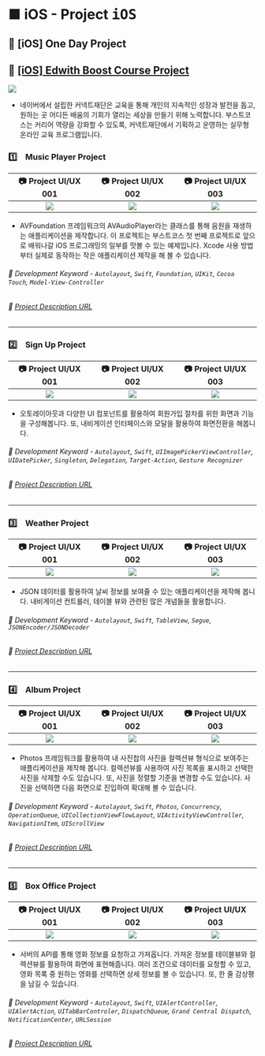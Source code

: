 # ■ iOS - Project <kbd>iOS</kbd>

## 📣 [iOS] One Day Project

## 📣 [[iOS] Edwith Boost Course Project](https://dev-dream-world.tistory.com/47)

![](https://k.kakaocdn.net/dn/ceHqPr/btqxbACjqPl/kKL91PqYCnqjRJRiWN9jQK/img.jpg)

* 네이버에서 설립한 커넥트재단은 교육을 통해 개인의 지속적인 성장과 발전을 돕고, 원하는 곳 어디든 배움의 기회가 열리는 세상을 만들기 위해 노력합니다. 부스트코스는 커리어 역량을 강화할 수 있도록, 커넥트재단에서 기획하고 운영하는 실무형 온라인 교육 프로그램입니다.

### 1️⃣　Music Player Project

|📷 Project UI/UX 001|📷 Project UI/UX 002|📷 Project UI/UX 003|
|:-------------------:|:------------------:|:-------------------:|
|![](https://user-images.githubusercontent.com/20036523/61688701-a4829e00-ad60-11e9-9f13-2bfb11e37a3f.png)|![](https://user-images.githubusercontent.com/20036523/61688703-a4829e00-ad60-11e9-9e02-55d7d317eda4.png)|![](https://img1.daumcdn.net/thumb/R1280x0/?scode=mtistory2&fname=https%3A%2F%2Fk.kakaocdn.net%2Fdn%2FbAgqVB%2Fbtqw9OBDl4L%2FJjpUbQt5CMUr9RpOKgQIhk%2Fimg.png)|

* AVFoundation 프레임워크의 AVAudioPlayer라는 클래스를 통해 음원을 재생하는 애플리케이션을 제작합니다. 이 프로젝트는 부스트코스 첫 번째 프로젝트로 앞으로 배워나갈 iOS 프로그래밍의 일부를 맛볼 수 있는 예제입니다. Xcode 사용 방법부터 실제로 동작하는 작은 애플리케이션 제작을 해 볼 수 있습니다.

###### 🔑 Development Keyword - `Autolayout`, `Swift`, `Foundation`, `UIKit`, `Cocoa Touch`, `Model-View-Controller`

###### 🚀 [Project Description URL](https://www.edwith.org/boostcourse-ios/project/20/content/18)

* * *

### 2️⃣　Sign Up Project

|📷 Project UI/UX 001|📷 Project UI/UX 002|📷 Project UI/UX 003|
|:-------------------:|:------------------:|:-------------------:|
|![](https://img1.daumcdn.net/thumb/R1280x0/?scode=mtistory2&fname=https%3A%2F%2Fk.kakaocdn.net%2Fdn%2FbuWKiq%2Fbtqw7v3Mb1g%2FfkE7C4BMUazSRhJH9xY6fk%2Fimg.png)|![](https://img1.daumcdn.net/thumb/R1280x0/?scode=mtistory2&fname=https%3A%2F%2Fk.kakaocdn.net%2Fdn%2FvoLg7%2Fbtqxbd1rK14%2FLO4FGsfEK0skiE0v7N9Ce0%2Fimg.png)|![](https://img1.daumcdn.net/thumb/R1280x0/?scode=mtistory2&fname=https%3A%2F%2Fk.kakaocdn.net%2Fdn%2FP7LQY%2FbtqxbAB6KJQ%2FEEIK2nam2GPHayN9qkdka1%2Fimg.png)|

* 오토레이아웃과 다양한 UI 컴포넌트를 활용하여 회원가입 절차를 위한 화면과 기능을 구성해봅니다. 또, 내비게이션 인터페이스와 모달을 활용하여 화면전환을 해봅니다.

###### 🔑 Development Keyword - `Autolayout`, `Swift`, `UIImagePickerViewController`, `UIDatePicker`, `Singleton`, `Delegation`, `Target-Action`, `Gesture Recognizer`

###### 🚀 [Project Description URL](https://www.edwith.org/boostcourse-ios/project/21/content/19)

* * *

### 3️⃣　Weather Project

|📷 Project UI/UX 001|📷 Project UI/UX 002|📷 Project UI/UX 003|
|:-------------------:|:------------------:|:-------------------:|
|![](https://img1.daumcdn.net/thumb/R1280x0/?scode=mtistory2&fname=https%3A%2F%2Fk.kakaocdn.net%2Fdn%2FlaZRY%2FbtqxbAJrUrA%2FPv8Jbc1qb6HFGilrUfw6zk%2Fimg.png)|![](https://img1.daumcdn.net/thumb/R1280x0/?scode=mtistory2&fname=https%3A%2F%2Fk.kakaocdn.net%2Fdn%2FbRvSXk%2FbtqxdRp8Mrs%2FbCQsFrwDAISjpDg2enBEEK%2Fimg.png)|![](https://img1.daumcdn.net/thumb/R1280x0/?scode=mtistory2&fname=https%3A%2F%2Fk.kakaocdn.net%2Fdn%2FckROT8%2FbtqxdQrcnZu%2FfVY8bURudaIbX7N0L6FKQ0%2Fimg.png)|

* JSON 데이터를 활용하여 날씨 정보를 보여줄 수 있는 애플리케이션을 제작해 봅니다. 내비게이션 컨트롤러, 테이블 뷰와 관련된 많은 개념들을 활용합니다.

###### 🔑 Development Keyword - `Autolayout`, `Swift`, `TableView`, `Segue`, `JSONEncoder/JSONDecoder`

###### 🚀 [Project Description URL](https://www.edwith.org/boostcourse-ios/project/22/content/20)

* * *

### 4️⃣　Album Project

|📷 Project UI/UX 001|📷 Project UI/UX 002|📷 Project UI/UX 003|
|:-------------------:|:------------------:|:-------------------:|
|![](https://img1.daumcdn.net/thumb/R1280x0/?scode=mtistory2&fname=https%3A%2F%2Fk.kakaocdn.net%2Fdn%2Fbj0yTg%2FbtqxdRKqNIk%2F59kYk7Y6bNLTkrGXQfU4tK%2Fimg.png)|![](https://img1.daumcdn.net/thumb/R1280x0/?scode=mtistory2&fname=https%3A%2F%2Fk.kakaocdn.net%2Fdn%2FcdcdkJ%2Fbtqw86P1DKB%2FfNaZsFBE5OqZIVBTKPJAXk%2Fimg.png)|![](https://img1.daumcdn.net/thumb/R1280x0/?scode=mtistory2&fname=https%3A%2F%2Fk.kakaocdn.net%2Fdn%2Fxpfyp%2FbtqxcNhq1fP%2FBfk7Nytde2I5wRjZot8gOK%2Fimg.png)|

* Photos 프레임워크를 활용하여 내 사진첩의 사진을 컬렉션뷰 형식으로 보여주는 애플리케이션을 제작해 봅니다. 컬렉션뷰를 사용하여 사진 목록을 표시하고 선택한 사진을 삭제할 수도 있습니다. 또, 사진을 정렬할 기준을 변경할 수도 있습니다. 사진을 선택하면 다음 화면으로 진입하여 확대해 볼 수 있습니다.

###### 🔑 Development Keyword - `Autolayout`, `Swift`, `Photos`, `Concurrency`, `OperationQueue`, `UICollectionViewFlowLayout`, `UIActivityViewController`, `NavigationItem`, `UIScrollView`

###### 🚀 [Project Description URL](https://www.edwith.org/boostcourse-ios/project/23/content/21)

* * *

### 5️⃣　Box Office Project

|📷 Project UI/UX 001|📷 Project UI/UX 002|📷 Project UI/UX 003|
|:-------------------:|:------------------:|:-------------------:|
|![](https://img1.daumcdn.net/thumb/R1280x0/?scode=mtistory2&fname=https%3A%2F%2Fk.kakaocdn.net%2Fdn%2FekXMNe%2FbtqxbCz1pCU%2Ff9DdmqGTe8EApHlm64K5NK%2Fimg.png)|![](https://img1.daumcdn.net/thumb/R1280x0/?scode=mtistory2&fname=https%3A%2F%2Fk.kakaocdn.net%2Fdn%2FcHDFOa%2Fbtqw7wn44i9%2FIsTnSkUJKAXW37yMjk7k00%2Fimg.png)|![](https://img1.daumcdn.net/thumb/R1280x0/?scode=mtistory2&fname=https%3A%2F%2Fk.kakaocdn.net%2Fdn%2FNDWi5%2Fbtqw79sm0tg%2FVdxYnlVXsz1KUwzPWs2y0K%2Fimg.png)|

* 서버의 API를 통해 영화 정보를 요청하고 가져옵니다. 가져온 정보를 테이블뷰와 컬렉션뷰를 활용하여 화면에 표현해줍니다. 여러 조건으로 데이터를 요청할 수 있고, 영화 목록 중 원하는 영화를 선택하면 상세 정보를 볼 수 있습니다. 또, 한 줄 감상평을 남길 수 있습니다.

###### 🔑 Development Keyword - `Autolayout`, `Swift`, `UIAlertController`, `UIAlertAction`, `UITabBarControler`, `DispatchQueue`, `Grand Central Dispatch`, `NotificationCenter`, `URLSession`

###### 🚀 [Project Description URL](https://www.edwith.org/boostcourse-ios/project/24/content/22)
